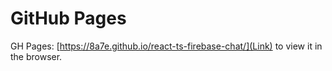 # GitHub Pages

GH Pages: [https://8a7e.github.io/react-ts-firebase-chat/](Link) to view it in the browser.
